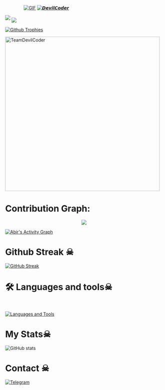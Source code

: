 ㅤ ㅤ ㅤㅤ[![GIF](https://github.com/TeamDevilCoder/DevilCoder/blob/main/DevilCoder.gif)](https://github.com/TeamDevilCoder)
   [![𝘿𝙚𝙫𝙞𝙡𝘾𝙤𝙙𝙚𝙧](https://github-stats-alpha.vercel.app/api?username=TeamDevilCoder "DevilCoder")](https://github-stats-alpha.vercel.app/api?username=TeamDevilCoder "DevilCoder")
                                                          
  
<img src="https://readme-typing-svg.herokuapp.com?color=00FF00&width=420&lines=🌿TeamDevilCoder🌱">


<!--
**TeamDevilCoder/DevilCoder** is a ✨ _special_ ✨ repository because its `README.md` (this file) appears on your GitHub profile.



<p align="center">
    <b>ᴠɪsɪᴛᴏʀs</b><br>
 -->    <img align="middle" src="https://profile-counter.glitch.me/TeamDevilCoder/count.svg" />
</p>
<!---
TeamDevilCoder/DevilCoder is a ✨ special ✨ repository because its `README.md` (this file) appears on your GitHub profile.
You can click the Preview link to take a look at your changes.
--->


  [![Github Trophies](https://github-profile-trophy.vercel.app/?username=TeamDevilCoder&theme=transparent&no-bg=true&margin-w=15&margin-h=10&row=1&column=6&count_private=true)](https://DevilCoder.me)
  

<p><img width="494" align="center" src="https://github-readme-stats.vercel.app/api/top-langs?username=TeamDevilCoder&show_icons=true&locale=en&layout=compact" alt="TeamDevilCoder" /></p>

# Contribution Graph:


<p align="center">
  <a href="https://github.com/TeamDevilCoder">
    <img src="https://github-readme-streak-stats.herokuapp.com/?user=TeamDevilCoder#version3"/>
  </a>
</p>
<a href="https://github.com/TeamDevilCoder"><img alt="Abir's Activity Graph" src="https://ghactivity.mrayush.me/graph?username=TeamDevilCoder&bg_color=1F222E&color=F8D866&line=F85D7F&point=FFFFFF&hide_border=true" /></a>



# Github Streak ☠︎︎

  [![GitHub Streak](https://streak-stats.demolab.com?user=TeamDevilCoder&theme=radical&border_radius=5&date_format=j%20M%5B%20Y%5D&fire=FF8100)](https://TeamDevilCoder.me)

# 🛠️ Languages and tools☠︎︎
</br>

[![Languages and Tools](https://skillicons.dev/icons?i=androidstudio,bash,vscode,docker,git,github,linux,heroku,arduino,redis,mongodb,java,html,py,c,ts,js,deno,flutter,fastapi&perline=10)](https://TeamDevilCoder.me)



# My Stats☠︎︎
![ GitHub stats](https://github-readme-stats.vercel.app/api?username=TeamDevilCoder&show_icons=true&theme=radical)

# Contact ☠︎︎
<a href="https://t.me/dcbotz"><img title="Telegram" src="https://img.shields.io/badge/Telegram-%23000000.svg?&style=for-the-badge&logo=telegram&logoColor=61DAFB"></a>

